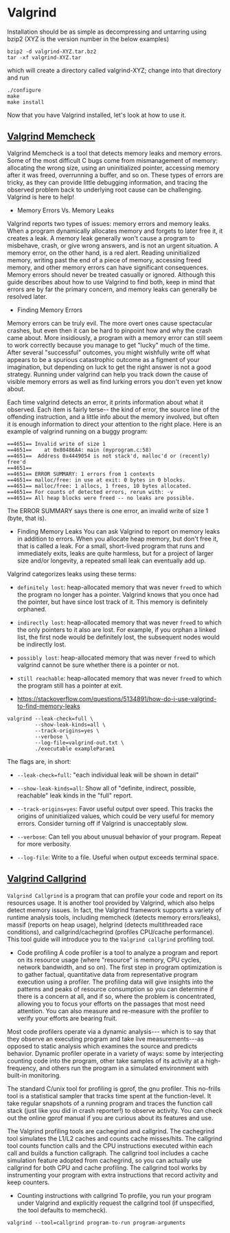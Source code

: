 # Valgrind
Installation should be as simple as decompressing and untarring using bzip2 (XYZ is the version number in the below examples)

```
bzip2 -d valgrind-XYZ.tar.bz2
tar -xf valgrind-XYZ.tar
```

which will create a directory called valgrind-XYZ; change into that directory and run

```
./configure
make
make install
```
Now that you have Valgrind installed, let's look at how to use it.

## [Valgrind Memcheck](https://web.stanford.edu/class/archive/cs/cs107/cs107.1238/resources/valgrind.html)

Valgrind Memcheck is a tool that detects memory leaks and memory errors. Some of the most difficult C bugs come from mismanagement of memory: allocating the wrong size, using an uninitialized pointer, accessing memory after it was freed, overrunning a buffer, and so on. These types of errors are tricky, as they can provide little debugging information, and tracing the observed problem back to underlying root cause can be challenging. Valgrind is here to help!

- Memory Errors Vs. Memory Leaks

Valgrind reports two types of issues: memory errors and memory leaks. When a program dynamically allocates memory and forgets to later free it, it creates a leak. A memory leak generally won't cause a program to misbehave, crash, or give wrong answers, and is not an urgent situation. A memory error, on the other hand, is a red alert. Reading uninitialized memory, writing past the end of a piece of memory, accessing freed memory, and other memory errors can have significant consequences. Memory errors should never be treated casually or ignored. Although this guide describes about how to use Valgrind to find both, keep in mind that errors are by far the primary concern, and memory leaks can generally be resolved later.


- Finding Memory Errors

Memory errors can be truly evil. The more overt ones cause spectacular crashes, but even then it can be hard to pinpoint how and why the crash came about. More insidiously, a program with a memory error can still seem to work correctly because you manage to get "lucky" much of the time. After several "successful" outcomes, you might wishfully write off what appears to be a spurious catastrophic outcome as a figment of your imagination, but depending on luck to get the right answer is not a good strategy. Running under valgrind can help you track down the cause of visible memory errors as well as find lurking errors you don't even yet know about.

Each time valgrind detects an error, it prints information about what it observed. Each item is fairly terse-- the kind of error, the source line of the offending instruction, and a little info about the memory involved, but often it is enough information to direct your attention to the right place. Here is an example of valgrind running on a buggy program:

```
==4651== Invalid write of size 1
==4651==    at 0x80486A4: main (myprogram.c:58)
==4651==  Address 0x4449054 is not stack'd, malloc'd or (recently) free'd
==4651==
==4651== ERROR SUMMARY: 1 errors from 1 contexts
==4651== malloc/free: in use at exit: 0 bytes in 0 blocks.
==4651== malloc/free: 1 allocs, 1 frees, 10 bytes allocated.
==4651== For counts of detected errors, rerun with: -v
==4651== All heap blocks were freed -- no leaks are possible.
```
The ERROR SUMMARY says there is one error, an invalid write of size 1 (byte, that is). 

- Finding Memory Leaks
You can ask Valgrind to report on memory leaks in addition to errors. When you allocate heap memory, but don't free it, that is called a leak. For a small, short-lived program that runs and immediately exits, leaks are quite harmless, but for a project of larger size and/or longevity, a repeated small leak can eventually add up.


Valgrind categorizes leaks using these terms:

  - `definitely lost`: heap-allocated memory that was never `free`d to which the program no longer has a pointer. Valgrind knows that you once had the pointer, but have since lost track of it. This memory is definitely orphaned.

  - `indirectly lost`: heap-allocated memory that was never `free`d to which the only pointers to it also are lost. For example, if you orphan a linked list, the first node would be definitely lost, the subsequent nodes would be indirectly lost.

  - `possibly lost`: heap-allocated memory that was never `free`d to which valgrind cannot be sure whether there is a pointer or not.

  - `still reachable`: heap-allocated memory that was never `free`d to which the program still has a pointer at exit.

- https://stackoverflow.com/questions/5134891/how-do-i-use-valgrind-to-find-memory-leaks

```
valgrind --leak-check=full \
         --show-leak-kinds=all \
         --track-origins=yes \
         --verbose \
         --log-file=valgrind-out.txt \
         ./executable exampleParam1
```
The flags are, in short:

* `--leak-check=full`: "each individual leak will be shown in detail"

* `--show-leak-kinds=all`: Show all of "definite, indirect, possible, reachable" leak kinds in the "full" report.

* `--track-origins=yes`: Favor useful output over speed. This tracks the origins of uninitialized values, which could be very useful for memory errors. Consider turning off if Valgrind is unacceptably slow.

* `--verbose`: Can tell you about unusual behavior of your program. Repeat for more verbosity.

* `--log-file`: Write to a file. Useful when output exceeds terminal space.


## [Valgrind Callgrind](https://web.stanford.edu/class/archive/cs/cs107/cs107.1238/resources/callgrind.html)

`Valgrind Callgrind` is a program that can profile your code and report on its resources usage. It is another tool provided by Valgrind, which also helps detect memory issues. In fact, the Valgrind framework supports a variety of runtime analysis tools, including memcheck (detects memory errors/leaks), massif (reports on heap usage), helgrind (detects multithreaded race conditions), and callgrind/cachegrind (profiles CPU/cache performance). This tool guide will introduce you to the `Valgrind callgrind` profiling tool.

- Code profiling
A code profiler is a tool to analyze a program and report on its resource usage (where "resource" is memory, CPU cycles, network bandwidth, and so on). The first step in program optimization is to gather factual, quantitative data from representative program execution using a profiler. The profiling data will give insights into the patterns and peaks of resource consumption so you can determine if there is a concern at all, and if so, where the problem is concentrated, allowing you to focus your efforts on the passages that most need attention. You can also measure and re-measure with the profiler to verify your efforts are bearing fruit.

Most code profilers operate via a dynamic analysis--- which is to say that they observe an executing program and take live measurements---as opposed to static analysis which examines the source and predicts behavior. Dynamic profiler operate in a variety of ways: some by interjecting counting code into the program, other take samples of its activity at a high-frequency, and others run the program in a simulated environment with built-in monitoring.

The standard C/unix tool for profiling is gprof, the gnu profiler. This no-frills tool is a statistical sampler that tracks time spent at the function-level. It take regular snapshots of a running program and traces the function call stack (just like you did in crash reporter!) to observe activity. You can check out the online gprof manual if you are curious about its features and use.

The Valgrind profiling tools are cachegrind and callgrind. The cachegrind tool simulates the L1/L2 caches and counts cache misses/hits. The callgrind tool counts function calls and the CPU instructions executed within each call and builds a function callgraph. The callgrind tool includes a cache simulation feature adopted from cachegrind, so you can actually use callgrind for both CPU and cache profiling. The callgrind tool works by instrumenting your program with extra instructions that record activity and keep counters.


- Counting instructions with callgrind
To profile, you run your program under Valgrind and explicitly request the callgrind tool (if unspecified, the tool defaults to memcheck).
```
valgrind --tool=callgrind program-to-run program-arguments
```